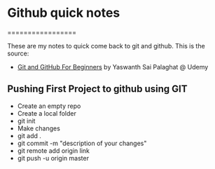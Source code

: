 # Github quick notes
=================

These are my notes to quick come back to git and github. This is the source:
- [Git and GitHub For Beginners](https://www.udemy.com/course/gitandgithubforbeginners/) by Yaswanth Sai Palaghat @ Udemy 

**Pushing First Project to github using GIT**
-----------------

* Create an empty repo
* Create a local folder
* git init
* Make changes
* git add .
* git commit -m "description of your changes"
* git remote add origin link
* git push -u origin master
